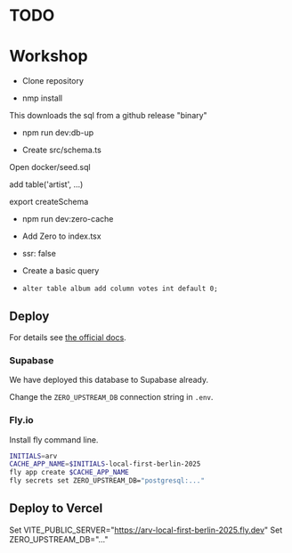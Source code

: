 # TODO

# Workshop

- Clone repository

- nmp install

This downloads the sql from a github release "binary"

- npm run dev:db-up

- Create src/schema.ts

Open docker/seed.sql

add table('artist', ...)

export createSchema

- npm run dev:zero-cache

- Add Zero to index.tsx
- ssr: false

- Create a basic query

- `alter table album add column votes int default 0;`

## Deploy

For details see [the official docs](https://zero.rocicorp.dev/docs/deployment#guide-single-node-on-flyio).

### Supabase

We have deployed this database to Supabase already.

Change the `ZERO_UPSTREAM_DB` connection string in `.env`.

### Fly.io

Install fly command line.

```sh
INITIALS=arv
CACHE_APP_NAME=$INITIALS-local-first-berlin-2025
fly app create $CACHE_APP_NAME
fly secrets set ZERO_UPSTREAM_DB="postgresql:..."
```

## Deploy to Vercel

Set VITE_PUBLIC_SERVER="https://arv-local-first-berlin-2025.fly.dev"
Set ZERO_UPSTREAM_DB="..."
